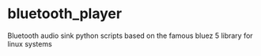 # bluetooth_player
Bluetooth audio sink python scripts based on the famous bluez 5 library for linux systems
